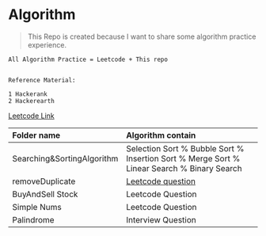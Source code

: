# Algorithm

> This Repo is created because I want to share some algorithm practice experience. 

```
All Algorithm Practice = Leetcode + This repo


Reference Material:

1 Hackerank
2 Hackerearth
```
[Leetcode Link](https://leetcode.com/riederleedev/)

| Folder name | Algorithm contain |
| :-- | :--|
|   Searching&SortingAlgorithm  |   Selection Sort % Bubble Sort % Insertion Sort % Merge Sort % Linear Search % Binary Search|
|    removeDuplicate | [Leetcode question](https://leetcode.com/problems/remove-duplicates-from-sorted-array/description/) |
| BuyAndSell Stock | Leetcode Question|
| Simple Nums | Leetcode Question |
| Palindrome | Interview Question |
